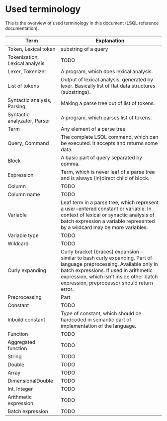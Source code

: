 # Used terminology
This is the overview of used terminology in this document (LSQL reference documentation).

| Term | Explanation |
| ---  | ----------- |
| Token, Lexical token | substring of a query |
| Tokenization, Lexical analysis | TODO |
| Lexer, Tokenizer | A program, which does lexical analysis. |
| List of tokens | Output of lexical analysis, generated by lexer. Basically list of flat data structures (substrings). |
| Syntactic analysis, Parsing | Making a parse tree out of list of tokens. |
| Syntactic analyzator, Parser | A program, which parses list of tokens. |
| Term | Any element of a parse tree |
| Query, Command | The complete LSQL command, which can be executed. It accepts and returns some data. |
| Block | A basic part of query separated by comma. |
| Expression | Term, which is never leaf of a parse tree and is always (in)direct child of block. |
| Column | TODO |
| Column name | TODO |
| Variable | Leaf term in a parse tree, which represent a user-entered constant or variable. In context of lexical or synactic analysis of batch expression a variable represented by a wildcard may be more variables. |
| Variable type | TODO |
| Wildcard | TODO |
| Curly expanding | Curly bracket (braces) expansion - similar to bash curly expanding. Part of language preprocessing. Available only in batch expressions. If used in arithmetic expression, which isn't inside other batch expression, preprocessor should return error. |
| Preprocessing | Part  |
| Constant | TODO |
| Inbuild constant | Type of constant, which should be hardcoded in semantic part of implementation of the language. |
| Function | TODO |
| Aggregated function | TODO |
| String | TODO |
| Double | TODO |
| Array | TODO |
| DimensionalDouble | TODO |
| Int, Integer | TODO |
| Arithmetic expression | TODO |
| Batch expression | TODO |
